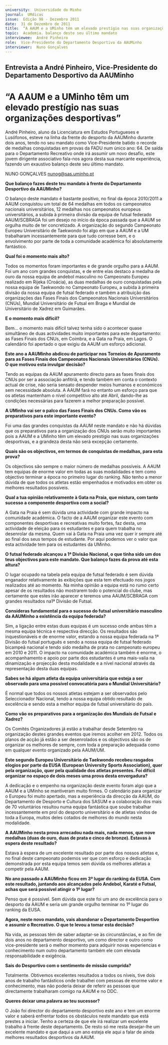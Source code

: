 ```yaml
---
university:  Universidade do Minho
journal:  UMdicas
issue:  Edição 98 - Dezembro 2011
date:  31 de Dezembro de 2011
title:  “A AAUM e a UMinho têm um elevado prestígio nas suas organizações desportivas”
topic:  Academia. balanço deste seu último mandato
interviewee:  André Pinheiro
role:  Vice-Presidente do Departamento Desportivo da AAUMinho
interviewer:  Nuno Gonçalves
--- 
```



## Entrevista a André Pinheiro, Vice-Presidente do Departamento Desportivo da AAUMinho 

# “A AAUM e a UMinho têm um elevado prestígio nas suas organizações desportivas”


André Pinheiro, aluno da Licenciatura em Estudos Portugueses e Lusófonos, esteve na linha da frente do desporto da AAUMinho durante dois anos, tendo no seu mandato como Vice-Presidente batido o recorde de medalhas conquistadas em provas da FADU num único ano: 64. De saída para o Departamento Recreativo onde irá assumir um novo desafio, este jovem dirigente associativo fala-nos agora desta sua marcante experiência, fazendo um exaustivo balanço deste seu último mandato.
 
NUNO GONÇALVES nunog@sas.uminho.pt 


**Que balanço fazes deste teu mandato à frente do Departamento Desportivo da AAUMinho?**

O balanço deste mandato é bastante positivo, no final da época 2010/2011 a AAUM conquistou um total de 64 medalhas em todos os campeonatos nacionais universitários, 12 medalhas nos campeonatos europeus universitários, a subida à primeira divisão da equipa de futsal federado AAUM/SCBRAGA foi um desejo no início da época passada que a AAUM se orgulha muito de ter concretizado.
A organização do segundo Campeonato Europeu Universitário de Taekwondo foi algo em que a AAUM e a UM trabalharam incessantemente para que tudo corresse bem, e o envolvimento por parte de toda a comunidade académica foi absolutamente fantástico.
 

**Qual foi o momento mais alto?**

Todos os momentos foram importantes e de grande orgulho para a AAUM. Foi um ano com grandes conquistas, e de entre elas destaco a medalha de ouro da nossa equipa de andebol masculino no Campeonato Europeu realizado em Rijeka (Croácia), as duas medalhas de ouro conquistadas pela nossa equipa de Taekwondo no Campeonato Europeu, a subida à primeira divisão da nossa equipa de futsal federado e também a atribuição das organizações das Fases Finais dos Campeonatos Nacionais Universitários (CNUs), Mundial Universitário de Futsal em Braga e Mundial de Universitário de Xadrez em Guimarães.
 

**E o momento mais difícil?**

Bem… o momento mais difícil talvez tenha sido o acontecer quase simultâneo de duas actividades muito importantes para este departamento: as Fases Finais dos CNUs, em Coimbra, e a Gata na Praia, em Lagos. O calendário foi apertado o que exigiu da AAUM um esforço adicional.
 

**Este ano a AAUMinho abdicou de participar nos Torneios de Apuramento para as Fases Finais dos Campeonatos Nacionais Universitários (CNUs). O que motivou esta invulgar decisão?**

Tendo as equipas da AAUM apuramento directo para as fases finais dos CNUs por ser a associação anfitriã, e tendo também em conta o contexto actual de crise, não seria sensato despender meios humanos e económicos sem necessidade absoluta. A AAUM fará no entanto um esforço para que os atletas mantenham o nível competitivo alto até Abril, dando-lhe as condições necessárias para fazerem a melhor preparação possível.
 

**A UMinho vai ser o palco das Fases Finais dos CNUs. Como vão os preparativos para este importante evento?**

Foi uma das grandes conquistas da AAUM neste mandato e não há dúvidas que os preparativos para a organização dos CNUs serão muito importantes pois a AAUM e a UMinho têm um elevado prestigio nas suas organizações desportivas, e a grandeza desta não será excepção certamente.
 

**Quais são os objectivos, em termos de conquistas de medalhas, para esta prova?**

Os objectivos são sempre o maior número de medalhas possíveis. A AAUM tem equipas de enorme valor em todas as suas modalidades e tem como objectivo terminar a época no primeiro lugar do ranking. Não tenho a menor dúvida de que todos os atletas estão empenhados e motivados em obter os melhores resultados possíveis.
 

**Qual a tua opinião relativamente à Gata na Praia, que mistura, com tanto sucesso a componente desportiva com a social?**

A Gata na Praia é sem dúvida uma actividade com grande impacto na comunidade académica. O facto de a AAUM organizar este evento com componentes desportivas e recreativas muito fortes, faz desta, uma actividade de eleição para os estudantes e para quem trabalha no desenrolar da mesma.
Quem vai à Gata na Praia uma vez quer ir sempre até ao final dos seus tempos de estudante. Por aqui podemos ver o valor que esta actividade tem para os estudantes da UMinho.
 

**O futsal federado alcançou a 1ª Divisão Nacional, o que tinha sido um dos teus objectivos para este mandato. Que balanço fazes da prova até esta altura?**

O lugar ocupado na tabela pela equipa de futsal federado é sem dúvida enganador relativamente às exibições que esta tem efectuado nos jogos realizados até ao momento. Na minha opinião a equipa está no rumo certo apesar de os resultados não mostrarem todo o potencial do clube, mas certamente que estes irão aparecer e teremos uma AAUM/SCBRAGA com grandes resultados na1ª Divisão de Futsal.
 

**Consideras fundamental para o sucesso do futsal universitário masculino da AAUMinho a existência da equipa federada?**

Sim, a ligação entre estas duas equipas é um sucesso onde ambas têm a mesma equipa técnica e respectiva direcção. Os resultados são inquestionáveis e de enorme valor, estando a nossa equipa federada na 1ª Divisão do futsal português e sendo a nossa equipa de futsal federado bicampeã nacional e tendo sido medalha de prata no campeonato europeu em 2010 e 2011. O impacto na comunidade académica também é enorme, o acompanhamento e apoio por parte dos estudantes é uma mais-valia na dinamização e projecção desta modalidade e a nível nacional através da representação desta duas equipas.
 

**Sabes se há algum atleta da equipa universitária que esteja a ser observado para uma possível convocatória para o Mundial Universitário?**

É normal que todos os nossos atletas estejam a ser observados pelo Seleccionador Nacional, tendo a nossa equipa obtido resultado de excelência e sendo esta a melhor equipa de futsal universitário do país.
 

**Como vão os preparativos para a organização dos Mundiais de Futsal e Xadrez?**

Os Comités Organizadores já estão a trabalhar desde Setembro na organização destes grandes eventos que iremos acolher em 2012. Todos os planos de acção já estão a ser desenrolados e os objectivos são os de organizar os melhores de sempre, com toda a preparação adequada como em qualquer evento organizado pela AAUM/UM.
 

**Este segundo Europeu Universitário de Taekwondo recebeu rasgados elogios por parte da EUSA (European University Sports Association), quer pela organização, quer pela qualidade dos atletas presentes. Foi difícil organizar no espaço de dois meses uma prova desta envergadura?**

A dedicação e o empenho na organização deste evento foram algo que a AAUM e a UMinho se mantiveram muito firmes. O calendário para organizar o Europeu foi muito apertado, mas a experiência da direcção da AAUM, do Departamento de Desporto e Cultura dos SASUM e a colaboração dos mais de 70 voluntários resultou numa equipa fantástica que soube trabalhar incessantemente em prol do desporto universitário e de atletas vindos de toda a Europa, muitos deles cotados de melhores do mundo nesta modalidade.
 
 
**A AAUMinho nesta prova arrecadou nada mais, nada menos, que nove medalhas (duas de ouro, duas de prata e cinco de bronze). Estavas à espera deste resultado?**

Estava à espera de um excelente resultado por parte dos nossos atletas e, no final deste campeonato podemos ver que com esforço e dedicação demonstrada por esta equipa temos sem dúvida os melhores atletas a competir pela AAUM.
 

**No ano passado a AAUMinho ficou em 3º lugar do ranking da EUSA. Com este resultado, juntando aos alcançados pelo Andebol, Karaté e Futsal, achas que será possível atingir o 1º lugar?**

Penso que é possível. Sem dúvida que este foi um ano de excelência para o desporto da AAUM e seria um grande orgulho terminar no 1º lugar do ranking da EUSA.
 

**Agora, neste novo mandato, vais abandonar o Departamento Desportivo e assumir o Recreativo. O que te levou a tomar esta decisão?**

Na vida, as pessoas têm de saber adaptar-se às circunstâncias, e ao fim de dois anos no departamento desportivo, um como director e outro como vice-presidente será o melhor momento para adquirir novas experiencias e conhecimento num outro departamento também ele com elevada responsabilidade e exigência.
 

**Sais do Desportivo com o sentimento de missão cumprida?**

Totalmente. Obtivemos excelentes resultados a todos os níveis, tive dois anos de trabalho fantásticos onde trabalhei com pessoas de enorme valor e conhecimento, mas não poderia deixar de referir as pessoas que directamente trabalharam comigo na AAUM e no DDC.
 

**Queres deixar uma palavra ao teu sucessor?**

O João foi director do departamento desportivo este ano e tem um enorme valor e saberá enfrentar todos os obstáculos neste mandato que está prestes a iniciar. Tenho a certeza de que ele irá realizar um excelente trabalho à frente deste departamento. De resto só me resta desejar-lhe um excelente mandato e que daqui a um ano esteja ele aqui a falar de ainda melhores resultados desportivos da AAUM.

